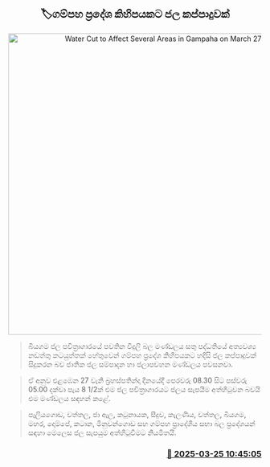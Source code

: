 <p align='center'><b><h2 align='center' title='Water Cut to Affect Several Areas in Gampaha on March 27'>🏷ගම්පහ ප්‍රදේශ කිහිපයකට ජල කප්පාදුවක්</h2></b></p>
<p align='center'><img src='https://helakuru.sgp1.cdn.digitaloceanspaces.com/esana/images/lib/water-cut-thumb.jpg' width='600' alt='Water Cut to Affect Several Areas in Gampaha on March 27'></p>

> බියගම ජල පවිත්‍රාගාරයේ පවතින විදුලි බල මණ්ඩලය සතු පද්ධතියේ අත්‍යවශ්‍ය නඩත්තු කටයුත්තක් හේතුවෙන් ගම්පහ ප්‍රදේශ කිහිපයකට හදිසි ජල කප්පාදුවක් සිදුකරන බව ජාතික ජල සම්පාදන හා ජලාපවහන මණ්ඩලය පවසනවා.

> ඒ අනුව එළඹෙන 27 වැනි බ්‍රහස්පතින්දා දිනයේදී පෙරවරු 08.30 සිට පස්වරු 05.00 දක්වා පැය 8 1/2ක් එම ජල පවිත්‍රාගාරයට ජලය සැපයීම අත්හිටුවන බවයි එම මණ්ඩලය සඳහන් කළේ.

> පෑලියගොඩ, වත්තල, ජා ඇල, කටුනායක, සීදුව, කැලණිය, වත්තල, බියගම, මහර, දොම්පේ, කටාන, මිනුවන්ගොඩ සහ ගම්පහ ප්‍රාදේශීය සභා බල ප්‍රදේශයන් සඳහා මෙලෙස ජල සැපයුම අත්හිටුවීමට නියමිතයි.



<h3 align='right'><a href='https://www.helakuru.lk/esana/p/108618/'>📅 2025-03-25 10:45:05</a></h3>
